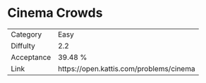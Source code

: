# Cinema Crowds

<table>
    <tr>
        <td>Category</td>
        <td>Easy</td>
    </tr>
    <tr>
        <td>Diffulty</td>
        <td>2.2</td>
    </tr>
    <tr>
        <td>Acceptance</td>
        <td>39.48 %</td>
    </tr>
    <tr>
        <td>Link</td>
        <td>https://open.kattis.com/problems/cinema</td>
    </tr>
</table>